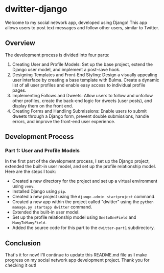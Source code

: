 # dwitter-django

Welcome to my social network app, developed using Django! This app allows users to post text messages and follow other users, similar to Twitter.

## Overview

The development process is divided into four parts:

1. Creating User and Profile Models: Set up the base project, extend the Django user model, and implement a post-save hook.
2. Designing Templates and Front-End Styling: Design a visually appealing user interface by creating a base template with Bulma. Create a dynamic list of all user profiles and enable easy access to individual profile pages.
3. Implementing Follows and Dweets: Allow users to follow and unfollow other profiles, create the back-end logic for dweets (user posts), and display them on the front end.
4. Creating Forms and Handling Submissions: Enable users to submit dweets through a Django form, prevent double submissions, handle errors, and improve the front-end user experience.

## Development Process

### Part 1: User and Profile Models

In the first part of the development process, I set up the Django project, extended the built-in user model, and set up the profile relationship model. Here are the steps I took:

- Created a new directory for the project and set up a virtual environment using `venv`.
- Installed Django using `pip`.
- Created a new project using the `django-admin startproject` command.
- Created a new app within the project called "dwitter" using the `python manage.py startapp dwitter` command.
- Extended the built-in user model.
- Set up the profile relationship model using `OnetoOneField` and `ManyToManyField`.
- Added the source code for this part to the `dwitter-part1` subdirectory.

## Conclusion

That's it for now! I'll continue to update this README.md file as I make progress on my social network app development project. Thank you for checking it out!
